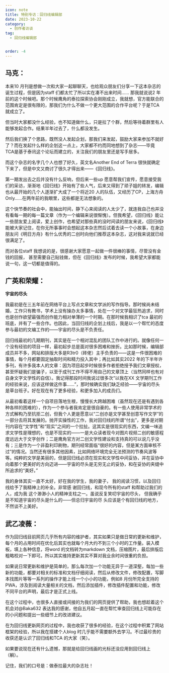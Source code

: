 ```yaml
---
icon: note
title: 特别专访：回归线编辑部
date: 2023-10-22
category:
  - 创作者访谈
tag:
  - 回归线编辑部


order: -4
---
```


<!-- more -->

## 马克：
本来10 月刊是想做一次和大家一起聊聊天，也给观众朋友们分享一下这本杂志的诞生过程，但是因为staff 们都太忙了所以实在凑不出来时间……
那我就说说2 年前的这个时候吧。那个时候鹰角的泰拉探索协会刚刚成立，我就想，官方能联合的范围肯定是很有限的，那我们为什么不做一个更大范围的合作平台呢？于是TCA 就成立了。

但当时大家都没什么经验，也不知道做什么，只是拉了个群，然后等待着群里有人能够发起合作。结果半年过去了，什么都没发生。

然后我们换了个思路，既然没人发起企划，那我们来发起，鼓励大家来参加不就好了？而在发起什么样的企划这一点上，大家都不约而同地想到了杂志——毕竟TCA是基于泰讯这个论坛而建立的，关注我们的朋友里还是写手居多。

而这个杂志的名字几个人也想了好久，英文名Another End of Terra 很快就确定下来了，但是中文又商讨了很久才得出来——《回归线》。

第一期发出去之后并没有什么反响，但后来一些up 愿意帮我们宣传，愿意接受我们的采访，渐渐地《回归线》开始有了些人气，后来又得到了顽子姐的转发，编辑也从最开始的几个人逐渐扩大成了一个将近20 人的队伍，又经历了CP，上海方舟Only……在两年前的我眼里，这些都是无法想象的。

这个快节奏的社会中，能抽出时间，静下心来阅读的人太少了，就连我自己也并没有看每一期的每一篇文章（作为一个编辑来说很惭愧）。但我希望，《回归线》能让一些朋友爱上阅读，爱上创作，也希望对那些真的没时间读的朋友来说，《回归线》能被大家记住，在你无所事事时会想起这本杂志然后试着去读一个小故事，在身边朋友问《明日方舟》有什么优秀的二创时向他们推荐这本杂志，这对我来说就已经很满足了。

而对各位staff 我想说的是，很感谢大家愿意一起做一件很棒的事情，尽管没有金钱的回报，
甚至需要自己贴钱做，但在《回归线》发布的时候，我希望大家都能说一句，这一切都是值得的。

## 广英和荣耀：

**宇宙的尽头**

我最初是在三五年前在网络平台上写点文章和文学派的写作指导。那时候尚未结婚，工作只有教书，学术上没有操办太多事情，处在一个对文学最狂热追求，同时也是创作欲望最强而创作能力相对单薄的一个时期。在那时候我相识了tca 最初的班底，并有了一些合作。也因此，当回归线的企划上线后，我是以一个帮忙的态度参与最初的文编工作的——宇宙的尽头是不负责任。

回归线最初的几期期刊，其实是在一个相对混乱的团队工作中进行的。就像任何一个没有经验的项目一样，最初起步总是面对很多困难和挫折。比如那时候，编辑部成员并不多，网站和排版大多是R3tr0（砖佬）主手负责的——这是一件很困难的事情，每个月都要固定抽取时间和精力投入其中；再比如其实2022 年的下半年许多刊，有许多我本人的文章：因为项目起步时候很多作者拒绝授予我们文章授权，甚至怀疑我们是骗子，以至于成刊工作不得不用自己的文章顶上（当然同样也有对自身文字文学性的自信）。我记得那段时间我说过很多次“以我在XX 文学期刊工作的经验来说，应该这样做这件事……”，那时候确实我们缺乏经验——宇宙的尽头是草台班子。好在现在有了更多经验，和更多加入的成员们。

从最初看着这样一个自项目落地生根，慢慢长大跨越困难（虽然现在还是有遇到各种各样的困难的），作为一个参与者我肯定是很自豪的。有一些人使用非常学术的方式解构乃至抗拒二创，但我个人更是愿意以“二创亦是文学甚至创意写作文学”的一部分去将其发展的。抛开实操性的工作，我对回归线的所谓“付出”，更多是对期刊内容在“文学性”和“现实”之间的一个拉扯。这其实是很现实的东西，文编一味追求文学性是理想的，也是不现实的——一是大众读者现今对图片视频二创的敏感程度远远大于文字创作；二是鹰角官方对二创文学性建设和支持真的可以说几乎没有；三是作为一个非盈利印刷物，期刊经常面临“很好的内容，但是某方面审核不过”的情况。当然还有很多其他因素，比如网络环境完全无法预测的节奏风波等等。纯粹的文学是美丽的，但是回归线必须在现实和文学性中间妥协，并在妥协中向着那个更美好的方向迈进——宇宙的尽头是无穷无止的妥协，和在妥协的夹缝中所追求的“美好。”

我的身体其实一直不太好，好在我的学生，我的妻子，
我的阅读习惯，以及回归线给予了我精神上的补全。非常感
谢回归线，和现今所有的staff 和帮助过我们的人，成为我
这个渺渺小人的精神支柱之一。虽说反复笑叨宇宙的尽头，
但我确乎是不知道宇宙的尽头是什么的——但总归宇宙的尽
头应该是个有回归线的地方，不然谈不上美好。

## 武乙凌薇：

作为回归线目前网页几乎所有内容的维护者，其实如果只是做日常的更新和维护，每个月的占用时间在优化后其实也就每个月大约不到三个小时的工作量。装入模板，填上各种信息，将word 的文档转为markdown 文档，压缩图片，最后排版后粗略校对一下即可。所以其实维持更新其实不算对我业余时间很重的负担。

如果说日常更新和维护是简单的，那么每次加一个功能无异于一道深壑，每加一些新的功能，都要对相关的标准和文档仔细阅读，然后从修改文件，修改配置，写脚本找图片等等一系列的操作才能上线一个小小的功能，例如8 月份所完全支持的PWA，涉及到阅读大量相关的文档，然后添加插件，修改插件配置和功能，修改不同平台的声明，最后才是正式上线。

在这个过程中，也很多人直接或间接的为我们的网页提供了帮助，我也想趁着这个机会对@Baka632 表达我的感谢，他自五月起一直在帮忙审查回归线上可能存在的小问题和提出一些细节上的改进建议。

在为回归线更新网页的过程中，我也收获了很多的经验，在这个过程中积累了网站框架的经验，所以我在搭建个人blog 时几乎能不需要额外去学习。不过最珍贵的收获还是认识了回归线和TCA 的大家（笑）。

如果要说现在还有什么遗憾，那就是给回归线画的光标还没应用到回归线上（躺）。

记住，我们的口号是：做泰拉最大的杂志社！<eod />

<FakeAds />